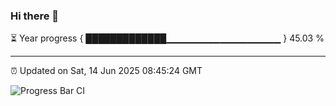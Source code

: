 ### Hi there 👋

⏳ Year progress { █████████████▁▁▁▁▁▁▁▁▁▁▁▁▁▁▁▁▁ } 45.03 %

---

⏰ Updated on Sat, 14 Jun 2025 08:45:24 GMT

![Progress Bar CI](https://github.com/IshwaranRudhara/GIT-ACTION/workflows/Progress%20Bar%20CI/badge.svg)
